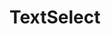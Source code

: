 # TextSelect

<wc-text-select
  debug="true"
  mode="free"
  text="
  Lorem ipsum dolor sit <b>amet</b> consectetur adipisicing elit.
  Dignissimos laboriosam, quibusdam voluptates doloremque voluptatem animi. Si">
</wc-text-select>
